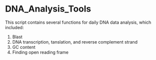 # DNA_Analysis_Tools

This script contains several functions for daily DNA data analysis, which included:
1. Blast
2. DNA transcription, tanslation, and reverse complement strand
3. GC content
4. Finding open reading frame
